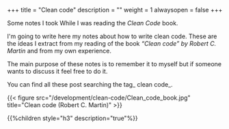 +++
title = "Clean code"
description = ""
weight = 1
alwaysopen = false
+++

Some notes I took While I was reading the *Clean Code* book.


I'm going to write here my notes about how to write clean code. These are the ideas I extract from my reading of the book _&#8220;Clean code&#8221; by Robert C. Martin_ and from my own experience.

The main purpose of these notes is to remember it to myself but if someone wants to discuss it feel free to do it.

You can find all these post searching the tag_ clean code_.


{{< figure src="/development/clean-code/Clean_code_book.jpg" title="Clean code (Robert C. Martin)" >}}


{{%children style="h3" description="true"%}}
